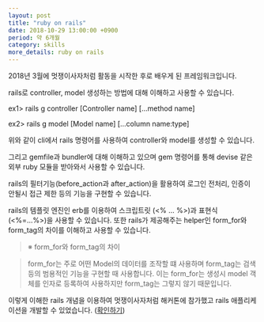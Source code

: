 ```yaml
---
layout: post
title: "ruby on rails"
date: 2018-10-29 13:00:00 +0900
period: 약 6개월
category: skills
more_details: ruby on rails
---
```


2018년 3월에 멋쟁이사자처럼 활동을 시작한 후로 배우게 된 프레임워크입니다.

rails로 controller, model 생성하는 방법에 대해 이해하고 사용할 수 있습니다.

ex1> rails g controller [Controller name] [...method name]

ex2> rails g model [Model name] [...column name:type]

위와 같이 cli에서 rails 명령어를 사용하여 controller와 model를 생성할 수 있습니다.

그리고 gemfile과 bundler에 대해 이해하고 있으며 gem 명령어를 통해 devise 같은 외부 ruby 모듈을 받아와서 사용할 수 있습니다.

rails의 필터기능(before_action과 after_action)을 활용하여 로그인 전처리, 인증이 안될시 접근 제한 등의 기능을 구현할 수 있습니다.

rails의 템플릿 엔진인 erb를 이용하여 스크립트릿 (&lt;% ... %>)과 표현식 (&lt;%=...%>)을 사용할 수 있습니다. 또한 rails가 제공해주는 helper인 form_for와 form_tag의 차이를 이해하고 사용할 수 있습니다.

> ※ form_for와 form_tag의 차이

> form_for는 주로 어떤 Model의 데이터를 조작할 떄 사용하며 form_tag는 검색 등의 범용적인 기능을 구현할 때 사용합니다. 이는 form_for는 생성시 model 객체를 인자로 등록하여 사용하지만 form_tag는 그렇지 않기 때문입니다.

이렇게 이해한 rails 개념을 이용하여 멋쟁이사자처럼 해커톤에 참가했고 rails 애플리케이션을 개발할 수 있었습니다. ([확인하기](https://pkch93.github.io/project/2018/10/29/likelion-hackerthon/))
